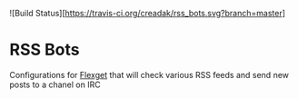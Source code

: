 ![Build Status][https://travis-ci.org/creadak/rss_bots.svg?branch=master]

# RSS Bots

Configurations for [Flexget](https://flexget.com) that will check various RSS feeds and send new posts to a chanel on IRC
